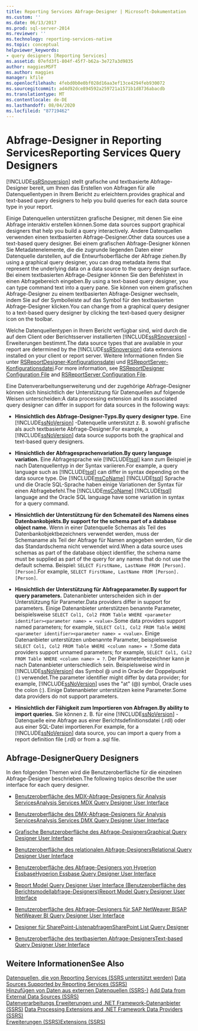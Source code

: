 ```yaml
---
title: Reporting Services Abfrage-Designer | Microsoft-Dokumentation
ms.custom: ''
ms.date: 06/13/2017
ms.prod: sql-server-2014
ms.reviewer: ''
ms.technology: reporting-services-native
ms.topic: conceptual
helpviewer_keywords:
- query designers [Reporting Services]
ms.assetid: 07efd3f1-804f-45f7-b62a-3e727a3d9835
author: maggiesMSFT
ms.author: maggies
manager: kfile
ms.openlocfilehash: 4febd0b0e0bf028d16aa3ef13ce4294feb930072
ms.sourcegitcommit: ad4d92dce894592a259721a1571b1d8736abacdb
ms.translationtype: MT
ms.contentlocale: de-DE
ms.lasthandoff: 08/04/2020
ms.locfileid: "87719462"
---
```

# <a name="reporting-services-query-designers"></a><span data-ttu-id="13f2a-102">Abfrage-Designer in Reporting Services</span><span class="sxs-lookup"><span data-stu-id="13f2a-102">Reporting Services Query Designers</span></span>
  [!INCLUDE[ssRSnoversion](../includes/ssrsnoversion-md.md)] <span data-ttu-id="13f2a-103">stellt grafische und textbasierte Abfrage-Designer bereit, um Ihnen das Erstellen von Abfragen für alle Datenquellentypen in Ihrem Bericht zu erleichtern.</span><span class="sxs-lookup"><span data-stu-id="13f2a-103">provides graphical and text-based query designers to help you build queries for each data source type in your report.</span></span>  
  
 <span data-ttu-id="13f2a-104">Einige Datenquellen unterstützen grafische Designer, mit denen Sie eine Abfrage interaktiv erstellen können.</span><span class="sxs-lookup"><span data-stu-id="13f2a-104">Some data sources support graphical designers that help you build a query interactively.</span></span> <span data-ttu-id="13f2a-105">Andere Datenquellen verwenden einen textbasierten Abfrage-Designer.</span><span class="sxs-lookup"><span data-stu-id="13f2a-105">Other data sources use a text-based query designer.</span></span> <span data-ttu-id="13f2a-106">Bei einem grafischen Abfrage-Designer können Sie Metadatenelemente, die die zugrunde liegenden Daten einer Datenquelle darstellen, auf die Entwurfsoberfläche der Abfrage ziehen.</span><span class="sxs-lookup"><span data-stu-id="13f2a-106">By using a graphical query designer, you can drag metadata items that represent the underlying data on a data source to the query design surface.</span></span> <span data-ttu-id="13f2a-107">Bei einem textbasierten Abfrage-Designer können Sie den Befehlstext in einen Abfragebereich eingeben.</span><span class="sxs-lookup"><span data-stu-id="13f2a-107">By using a text-based query designer, you can type command text into a query pane.</span></span> <span data-ttu-id="13f2a-108">Sie können von einem grafischen Abfrage-Designer zu einem textbasierten Abfrage-Designer wechseln, indem Sie auf der Symbolleiste auf das Symbol für den textbasierten Abfrage-Designer klicken.</span><span class="sxs-lookup"><span data-stu-id="13f2a-108">You can change from a graphical query designer to a text-based query designer by clicking the text-based query designer icon on the toolbar.</span></span>  
  
 <span data-ttu-id="13f2a-109">Welche Datenquellentypen in Ihrem Bericht verfügbar sind, wird durch die auf dem Client oder Berichtsserver installierten [!INCLUDE[ssRSnoversion](../includes/ssrsnoversion-md.md)] -Erweiterungen bestimmt.</span><span class="sxs-lookup"><span data-stu-id="13f2a-109">The data source types that are available in your report are determined by the [!INCLUDE[ssRSnoversion](../includes/ssrsnoversion-md.md)] data extensions installed on your client or report server.</span></span> <span data-ttu-id="13f2a-110">Weitere Informationen finden Sie unter [RSReportDesigner-Konfigurationsdatei](report-server/rsreportdesigner-configuration-file.md) und [RSReportServer-Konfigurationsdatei](report-server/rsreportserver-config-configuration-file.md).</span><span class="sxs-lookup"><span data-stu-id="13f2a-110">For more information, see [RSReportDesigner Configuration File](report-server/rsreportdesigner-configuration-file.md) and [RSReportServer Configuration File](report-server/rsreportserver-config-configuration-file.md).</span></span>  
  
 <span data-ttu-id="13f2a-111">Eine Datenverarbeitungserweiterung und der zugehörige Abfrage-Designer können sich hinsichtlich der Unterstützung für Datenquellen auf folgende Weisen unterscheiden:</span><span class="sxs-lookup"><span data-stu-id="13f2a-111">A data processing extension and its associated query designer can differ in support for data sources in the following ways:</span></span>  
  
-   <span data-ttu-id="13f2a-112">**Hinsichtlich des Abfrage-Designer-Typs.**</span><span class="sxs-lookup"><span data-stu-id="13f2a-112">**By query designer type.**</span></span> <span data-ttu-id="13f2a-113">Eine [!INCLUDE[ssNoVersion](../includes/ssnoversion-md.md)] -Datenquelle unterstützt z. B. sowohl grafische als auch textbasierte Abfrage-Designer.</span><span class="sxs-lookup"><span data-stu-id="13f2a-113">For example, a [!INCLUDE[ssNoVersion](../includes/ssnoversion-md.md)] data source supports both the graphical and text-based query designers.</span></span>  
  
-   <span data-ttu-id="13f2a-114">**Hinsichtlich der Abfragesprachenvariation.**</span><span class="sxs-lookup"><span data-stu-id="13f2a-114">**By query language variation.**</span></span> <span data-ttu-id="13f2a-115">Eine Abfragesprache wie [!INCLUDE[tsql](../includes/tsql-md.md)] kann zum Beispiel je nach Datenquellentyp in der Syntax variieren.</span><span class="sxs-lookup"><span data-stu-id="13f2a-115">For example, a query language such as [!INCLUDE[tsql](../includes/tsql-md.md)] can differ in syntax depending on the data source type.</span></span> <span data-ttu-id="13f2a-116">Die [!INCLUDE[msCoName](../includes/msconame-md.md)] [!INCLUDE[tsql](../includes/tsql-md.md)] Sprache und die Oracle SQL-Sprache haben einige Variationen der Syntax für einen Abfragebefehl.</span><span class="sxs-lookup"><span data-stu-id="13f2a-116">The [!INCLUDE[msCoName](../includes/msconame-md.md)] [!INCLUDE[tsql](../includes/tsql-md.md)] language and the Oracle SQL language have some variation in syntax for a query command.</span></span>  
  
-   <span data-ttu-id="13f2a-117">**Hinsichtlich der Unterstützung für den Schemateil des Namens eines Datenbankobjekts.**</span><span class="sxs-lookup"><span data-stu-id="13f2a-117">**By support for the schema part of a database object name.**</span></span> <span data-ttu-id="13f2a-118">Wenn in einer Datenquelle Schemas als Teil des Datenbankobjektbezeichners verwendet werden, muss der Schemaname als Teil der Abfrage für Namen angegeben werden, für die das Standardschema nicht verwendet wird.</span><span class="sxs-lookup"><span data-stu-id="13f2a-118">When a data source uses schemas as part of the database object identifier, the schema name must be supplied as part of the query for any names that do not use the default schema.</span></span> <span data-ttu-id="13f2a-119">Beispiel: `SELECT FirstName, LastName FROM [Person].[Person]`.</span><span class="sxs-lookup"><span data-stu-id="13f2a-119">For example, `SELECT FirstName, LastName FROM [Person].[Person]`.</span></span>  
  
-   <span data-ttu-id="13f2a-120">**Hinsichtlich der Unterstützung für Abfrageparameter.**</span><span class="sxs-lookup"><span data-stu-id="13f2a-120">**By support for query parameters.**</span></span> <span data-ttu-id="13f2a-121">Datenanbieter unterscheiden sich in der Unterstützung für Parameter.</span><span class="sxs-lookup"><span data-stu-id="13f2a-121">Data providers differ in support for parameters.</span></span> <span data-ttu-id="13f2a-122">Einige Datenanbieter unterstützen benannte Parameter, beispielsweise `SELECT Col1, Col2 FROM Table WHERE <parameter identifier><parameter name> = <value>`.</span><span class="sxs-lookup"><span data-stu-id="13f2a-122">Some data providers support named parameters; for example, `SELECT Col1, Col2 FROM Table WHERE <parameter identifier><parameter name> = <value>`.</span></span> <span data-ttu-id="13f2a-123">Einige Datenanbieter unterstützen unbenannte Parameter, beispielsweise `SELECT Col1, Col2 FROM Table WHERE <column name> = ?`.</span><span class="sxs-lookup"><span data-stu-id="13f2a-123">Some data providers support unnamed parameters; for example, `SELECT Col1, Col2 FROM Table WHERE <column name> = ?`.</span></span> <span data-ttu-id="13f2a-124">Der Parameterbezeichner kann je nach Datenanbieter unterschiedlich sein. Beispielsweise wird in [!INCLUDE[ssNoVersion](../includes/ssnoversion-md.md)] das Symbol @ und in Oracle der Doppelpunkt (:) verwendet.</span><span class="sxs-lookup"><span data-stu-id="13f2a-124">The parameter identifier might differ by data provider; for example, [!INCLUDE[ssNoVersion](../includes/ssnoversion-md.md)] uses the "at" (@) symbol, Oracle uses the colon (:).</span></span> <span data-ttu-id="13f2a-125">Einige Datenanbieter unterstützen keine Parameter.</span><span class="sxs-lookup"><span data-stu-id="13f2a-125">Some data providers do not support parameters.</span></span>  
  
-   <span data-ttu-id="13f2a-126">**Hinsichtlich der Fähigkeit zum Importieren von Abfragen.**</span><span class="sxs-lookup"><span data-stu-id="13f2a-126">**By ability to import queries.**</span></span> <span data-ttu-id="13f2a-127">Sie können z. B. für eine [!INCLUDE[ssNoVersion](../includes/ssnoversion-md.md)] -Datenquelle eine Abfrage aus einer Berichtsdefinitionsdatei (.rdl) oder aus einer SQL-Datei importieren.</span><span class="sxs-lookup"><span data-stu-id="13f2a-127">For example, for a [!INCLUDE[ssNoVersion](../includes/ssnoversion-md.md)] data source, you can import a query from a report definition file (.rdl) or from a .sql file.</span></span>  
  
## <a name="query-designers"></a><span data-ttu-id="13f2a-128">Abfrage-Designer</span><span class="sxs-lookup"><span data-stu-id="13f2a-128">Query Designers</span></span>  
 <span data-ttu-id="13f2a-129">In den folgenden Themen wird die Benutzeroberfläche für die einzelnen Abfrage-Designer beschrieben.</span><span class="sxs-lookup"><span data-stu-id="13f2a-129">The following topics describe the user interface for each query designer.</span></span>  
  
-   [<span data-ttu-id="13f2a-130">Benutzeroberfläche des MDX-Abfrage-Designers für Analysis Services</span><span class="sxs-lookup"><span data-stu-id="13f2a-130">Analysis Services MDX Query Designer User Interface</span></span>](report-data/analysis-services-mdx-query-designer-user-interface.md)  
  
-   [<span data-ttu-id="13f2a-131">Benutzeroberfläche des DMX-Abfrage-Designers für Analysis Services</span><span class="sxs-lookup"><span data-stu-id="13f2a-131">Analysis Services DMX Query Designer User Interface</span></span>](report-data/analysis-services-dmx-query-designer-user-interface.md)  
  
-   [<span data-ttu-id="13f2a-132">Grafische Benutzeroberfläche des Abfrage-Designers</span><span class="sxs-lookup"><span data-stu-id="13f2a-132">Graphical Query Designer User Interface</span></span>](report-data/graphical-query-designer-user-interface.md)  
  
-   [<span data-ttu-id="13f2a-133">Benutzeroberfläche des relationalen Abfrage-Designers</span><span class="sxs-lookup"><span data-stu-id="13f2a-133">Relational Query Designer User Interface</span></span>](../../2014/reporting-services/relational-query-designer-user-interface.md)  
  
-   [<span data-ttu-id="13f2a-134">Benutzeroberfläche des Abfrage-Designers von Hyperion Essbase</span><span class="sxs-lookup"><span data-stu-id="13f2a-134">Hyperion Essbase Query Designer User Interface</span></span>](report-data/hyperion-essbase-query-designer-user-interface.md)  
  
-   [<span data-ttu-id="13f2a-135">Report Model Query Designer User Interface (Benutzeroberfläche des Berichtsmodellabfrage-Designers)</span><span class="sxs-lookup"><span data-stu-id="13f2a-135">Report Model Query Designer User Interface</span></span>](report-data/report-model-query-designer-user-interface.md)  
  
-   [<span data-ttu-id="13f2a-136">Benutzeroberfläche des Abfrage-Designers für SAP NetWeaver BI</span><span class="sxs-lookup"><span data-stu-id="13f2a-136">SAP NetWeaver BI Query Designer User Interface</span></span>](report-data/sap-netweaver-bi-query-designer-user-interface.md)  
  
-   [<span data-ttu-id="13f2a-137">Designer für SharePoint-Listenabfragen</span><span class="sxs-lookup"><span data-stu-id="13f2a-137">SharePoint List Query Designer</span></span>](../../2014/reporting-services/sharepoint-list-query-designer.md)  
  
-   [<span data-ttu-id="13f2a-138">Benutzeroberfläche des textbasierten Abfrage-Designers</span><span class="sxs-lookup"><span data-stu-id="13f2a-138">Text-based Query Designer User Interface</span></span>](../../2014/reporting-services/text-based-query-designer-user-interface.md)  
  
## <a name="see-also"></a><span data-ttu-id="13f2a-139">Weitere Informationen</span><span class="sxs-lookup"><span data-stu-id="13f2a-139">See Also</span></span>  
 <span data-ttu-id="13f2a-140">[Datenquellen, die von Reporting Services &#40;SSRS unterstützt werden&#41;](create-deploy-and-manage-mobile-and-paginated-reports.md) </span><span class="sxs-lookup"><span data-stu-id="13f2a-140">[Data Sources Supported by Reporting Services &#40;SSRS&#41;](create-deploy-and-manage-mobile-and-paginated-reports.md) </span></span>  
 <span data-ttu-id="13f2a-141">[Hinzufügen von Daten aus externen Datenquellen &#40;SSRS-&#41;](report-data/add-data-from-external-data-sources-ssrs.md) </span><span class="sxs-lookup"><span data-stu-id="13f2a-141">[Add Data from External Data Sources &#40;SSRS&#41;](report-data/add-data-from-external-data-sources-ssrs.md) </span></span>  
 <span data-ttu-id="13f2a-142">[Datenverarbeitungs Erweiterungen und .NET Framework-Datenanbieter &#40;SSRS&#41;](report-data/data-processing-extensions-and-net-framework-data-providers-ssrs.md) </span><span class="sxs-lookup"><span data-stu-id="13f2a-142">[Data Processing Extensions and .NET Framework Data Providers &#40;SSRS&#41;](report-data/data-processing-extensions-and-net-framework-data-providers-ssrs.md) </span></span>  
 [<span data-ttu-id="13f2a-143">Erweiterungen (SSRS)</span><span class="sxs-lookup"><span data-stu-id="13f2a-143">Extensions &#40;SSRS&#41;</span></span>](extensions-ssrs.md)  
  
  
